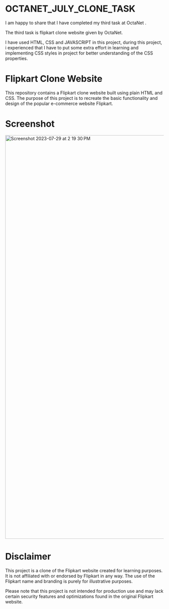 # OCTANET_JULY_CLONE_TASK
I am happy to share that I have completed my third task at OctaNet .

The third task is  flipkart clone website  given by OctaNet.

I have used HTML, CSS and JAVASCRIPT in this project, during this project, i experienced that I have to put some extra effort in learning and implementing CSS styles in project for better understanding of the CSS properties.

# Flipkart Clone Website

This repository contains a Flipkart clone website built using plain HTML and CSS. The purpose of this project is to recreate the basic functionality and design of the popular e-commerce website Flipkart.

# Screenshot
<img width="1280" alt="Screenshot 2023-07-29 at 2 19 30 PM" src="https://github.com/ifeelmohiit/OCTANET_JULY_CLONE_TASK/assets/104984624/0f25afc4-df3a-4592-933f-6e301aec8a3c">


# Disclaimer
This project is a clone of the Flipkart website created for learning purposes. It is not affiliated with or endorsed by Flipkart in any way. The use of the Flipkart name and branding is purely for illustrative purposes.

Please note that this project is not intended for production use and may lack certain security features and optimizations found in the original Flipkart website.
